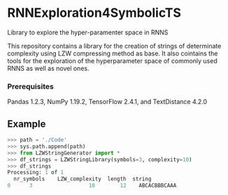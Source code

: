 # RNNExploration4SymbolicTS

Library to explore the hyper-paramenter space in RNNS

This repository contains a library for the creation of strings of determinate complexity using
LZW compressing method as base. It also cointains the tools for the exploration of the 
hyperparameter space of commonly used RNNS as well as novel ones.

### Prerequisites
Pandas 1.2.3, NumPy 1.19.2, TensorFlow 2.4.1, and TextDistance 4.2.0

## Example

```python
>>> path = './Code'
>>> sys.path.append(path)
>>> from LZWStringGenerator import *
>>> df_strings = LZWStringLibrary(symbols=3, complexity=10)
>>> df_strings
Processing: 1 of 1
  nr_symbols	LZW_complexity	length	string
0	   3	              10	    12	  ABCACBBBCAAA
```
